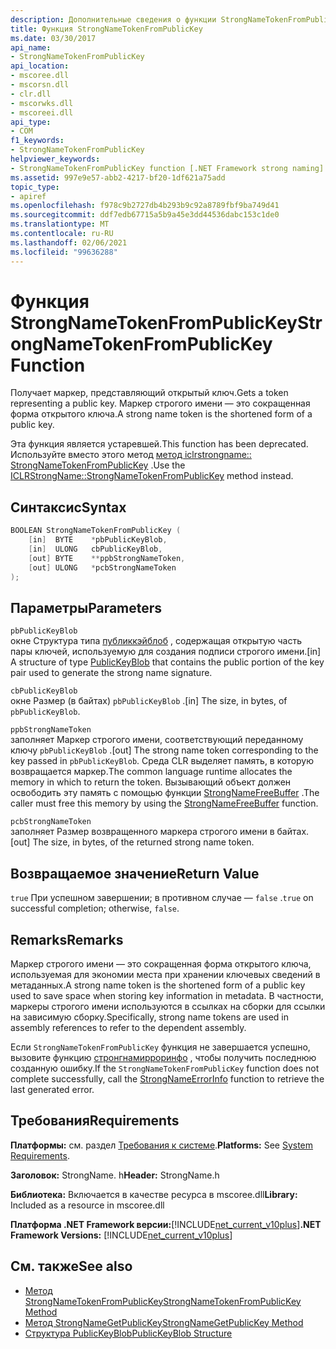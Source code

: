 ```yaml
---
description: Дополнительные сведения о функции StrongNameTokenFromPublicKey
title: Функция StrongNameTokenFromPublicKey
ms.date: 03/30/2017
api_name:
- StrongNameTokenFromPublicKey
api_location:
- mscoree.dll
- mscorsn.dll
- clr.dll
- mscorwks.dll
- mscoreei.dll
api_type:
- COM
f1_keywords:
- StrongNameTokenFromPublicKey
helpviewer_keywords:
- StrongNameTokenFromPublicKey function [.NET Framework strong naming]
ms.assetid: 997e9e57-abb2-4217-bf20-1df621a75add
topic_type:
- apiref
ms.openlocfilehash: f978c9b2727db4b293b9c92a8789fbf9ba749d41
ms.sourcegitcommit: ddf7edb67715a5b9a45e3dd44536dabc153c1de0
ms.translationtype: MT
ms.contentlocale: ru-RU
ms.lasthandoff: 02/06/2021
ms.locfileid: "99636288"
---
```

# <a name="strongnametokenfrompublickey-function"></a><span data-ttu-id="4ce17-103">Функция StrongNameTokenFromPublicKey</span><span class="sxs-lookup"><span data-stu-id="4ce17-103">StrongNameTokenFromPublicKey Function</span></span>

<span data-ttu-id="4ce17-104">Получает маркер, представляющий открытый ключ.</span><span class="sxs-lookup"><span data-stu-id="4ce17-104">Gets a token representing a public key.</span></span> <span data-ttu-id="4ce17-105">Маркер строгого имени — это сокращенная форма открытого ключа.</span><span class="sxs-lookup"><span data-stu-id="4ce17-105">A strong name token is the shortened form of a public key.</span></span>  
  
 <span data-ttu-id="4ce17-106">Эта функция является устаревшей.</span><span class="sxs-lookup"><span data-stu-id="4ce17-106">This function has been deprecated.</span></span> <span data-ttu-id="4ce17-107">Используйте вместо этого метод [метод iclrstrongname:: StrongNameTokenFromPublicKey](../hosting/iclrstrongname-strongnametokenfrompublickey-method.md) .</span><span class="sxs-lookup"><span data-stu-id="4ce17-107">Use the [ICLRStrongName::StrongNameTokenFromPublicKey](../hosting/iclrstrongname-strongnametokenfrompublickey-method.md) method instead.</span></span>  
  
## <a name="syntax"></a><span data-ttu-id="4ce17-108">Синтаксис</span><span class="sxs-lookup"><span data-stu-id="4ce17-108">Syntax</span></span>  
  
```cpp  
BOOLEAN StrongNameTokenFromPublicKey (
    [in]  BYTE    *pbPublicKeyBlob,  
    [in]  ULONG   cbPublicKeyBlob,  
    [out] BYTE    **ppbStrongNameToken,  
    [out] ULONG   *pcbStrongNameToken  
);  
```  
  
## <a name="parameters"></a><span data-ttu-id="4ce17-109">Параметры</span><span class="sxs-lookup"><span data-stu-id="4ce17-109">Parameters</span></span>  

 `pbPublicKeyBlob`  
 <span data-ttu-id="4ce17-110">окне Структура типа [публиккэйблоб](publickeyblob-structure.md) , содержащая открытую часть пары ключей, используемую для создания подписи строгого имени.</span><span class="sxs-lookup"><span data-stu-id="4ce17-110">[in] A structure of type [PublicKeyBlob](publickeyblob-structure.md) that contains the public portion of the key pair used to generate the strong name signature.</span></span>  
  
 `cbPublicKeyBlob`  
 <span data-ttu-id="4ce17-111">окне Размер (в байтах) `pbPublicKeyBlob` .</span><span class="sxs-lookup"><span data-stu-id="4ce17-111">[in] The size, in bytes, of `pbPublicKeyBlob`.</span></span>  
  
 `ppbStrongNameToken`  
 <span data-ttu-id="4ce17-112">заполняет Маркер строгого имени, соответствующий переданному ключу `pbPublicKeyBlob` .</span><span class="sxs-lookup"><span data-stu-id="4ce17-112">[out] The strong name token corresponding to the key passed in `pbPublicKeyBlob`.</span></span> <span data-ttu-id="4ce17-113">Среда CLR выделяет память, в которую возвращается маркер.</span><span class="sxs-lookup"><span data-stu-id="4ce17-113">The common language runtime allocates the memory in which to return the token.</span></span> <span data-ttu-id="4ce17-114">Вызывающий объект должен освободить эту память с помощью функции [StrongNameFreeBuffer](strongnamefreebuffer-function.md) .</span><span class="sxs-lookup"><span data-stu-id="4ce17-114">The caller must free this memory by using the [StrongNameFreeBuffer](strongnamefreebuffer-function.md) function.</span></span>  
  
 `pcbStrongNameToken`  
 <span data-ttu-id="4ce17-115">заполняет Размер возвращенного маркера строгого имени в байтах.</span><span class="sxs-lookup"><span data-stu-id="4ce17-115">[out] The size, in bytes, of the returned strong name token.</span></span>  
  
## <a name="return-value"></a><span data-ttu-id="4ce17-116">Возвращаемое значение</span><span class="sxs-lookup"><span data-stu-id="4ce17-116">Return Value</span></span>  

 <span data-ttu-id="4ce17-117">`true` При успешном завершении; в противном случае — `false` .</span><span class="sxs-lookup"><span data-stu-id="4ce17-117">`true` on successful completion; otherwise, `false`.</span></span>  
  
## <a name="remarks"></a><span data-ttu-id="4ce17-118">Remarks</span><span class="sxs-lookup"><span data-stu-id="4ce17-118">Remarks</span></span>  

 <span data-ttu-id="4ce17-119">Маркер строгого имени — это сокращенная форма открытого ключа, используемая для экономии места при хранении ключевых сведений в метаданных.</span><span class="sxs-lookup"><span data-stu-id="4ce17-119">A strong name token is the shortened form of a public key used to save space when storing key information in metadata.</span></span> <span data-ttu-id="4ce17-120">В частности, маркеры строгого имени используются в ссылках на сборки для ссылки на зависимую сборку.</span><span class="sxs-lookup"><span data-stu-id="4ce17-120">Specifically, strong name tokens are used in assembly references to refer to the dependent assembly.</span></span>  
  
 <span data-ttu-id="4ce17-121">Если `StrongNameTokenFromPublicKey` функция не завершается успешно, вызовите функцию [стронгнамирроринфо](strongnameerrorinfo-function.md) , чтобы получить последнюю созданную ошибку.</span><span class="sxs-lookup"><span data-stu-id="4ce17-121">If the `StrongNameTokenFromPublicKey` function does not complete successfully, call the [StrongNameErrorInfo](strongnameerrorinfo-function.md) function to retrieve the last generated error.</span></span>  
  
## <a name="requirements"></a><span data-ttu-id="4ce17-122">Требования</span><span class="sxs-lookup"><span data-stu-id="4ce17-122">Requirements</span></span>  

 <span data-ttu-id="4ce17-123">**Платформы:** см. раздел [Требования к системе](../../get-started/system-requirements.md).</span><span class="sxs-lookup"><span data-stu-id="4ce17-123">**Platforms:** See [System Requirements](../../get-started/system-requirements.md).</span></span>  
  
 <span data-ttu-id="4ce17-124">**Заголовок:** StrongName. h</span><span class="sxs-lookup"><span data-stu-id="4ce17-124">**Header:** StrongName.h</span></span>  
  
 <span data-ttu-id="4ce17-125">**Библиотека:** Включается в качестве ресурса в mscoree.dll</span><span class="sxs-lookup"><span data-stu-id="4ce17-125">**Library:** Included as a resource in mscoree.dll</span></span>  
  
 <span data-ttu-id="4ce17-126">**Платформа .NET Framework версии:**[!INCLUDE[net_current_v10plus](../../../../includes/net-current-v10plus-md.md)]</span><span class="sxs-lookup"><span data-stu-id="4ce17-126">**.NET Framework Versions:** [!INCLUDE[net_current_v10plus](../../../../includes/net-current-v10plus-md.md)]</span></span>  
  
## <a name="see-also"></a><span data-ttu-id="4ce17-127">См. также</span><span class="sxs-lookup"><span data-stu-id="4ce17-127">See also</span></span>

- [<span data-ttu-id="4ce17-128">Метод StrongNameTokenFromPublicKey</span><span class="sxs-lookup"><span data-stu-id="4ce17-128">StrongNameTokenFromPublicKey Method</span></span>](../hosting/iclrstrongname-strongnametokenfrompublickey-method.md)
- [<span data-ttu-id="4ce17-129">Метод StrongNameGetPublicKey</span><span class="sxs-lookup"><span data-stu-id="4ce17-129">StrongNameGetPublicKey Method</span></span>](../hosting/iclrstrongname-strongnamegetpublickey-method.md)
- [<span data-ttu-id="4ce17-130">Структура PublicKeyBlob</span><span class="sxs-lookup"><span data-stu-id="4ce17-130">PublicKeyBlob Structure</span></span>](publickeyblob-structure.md)
